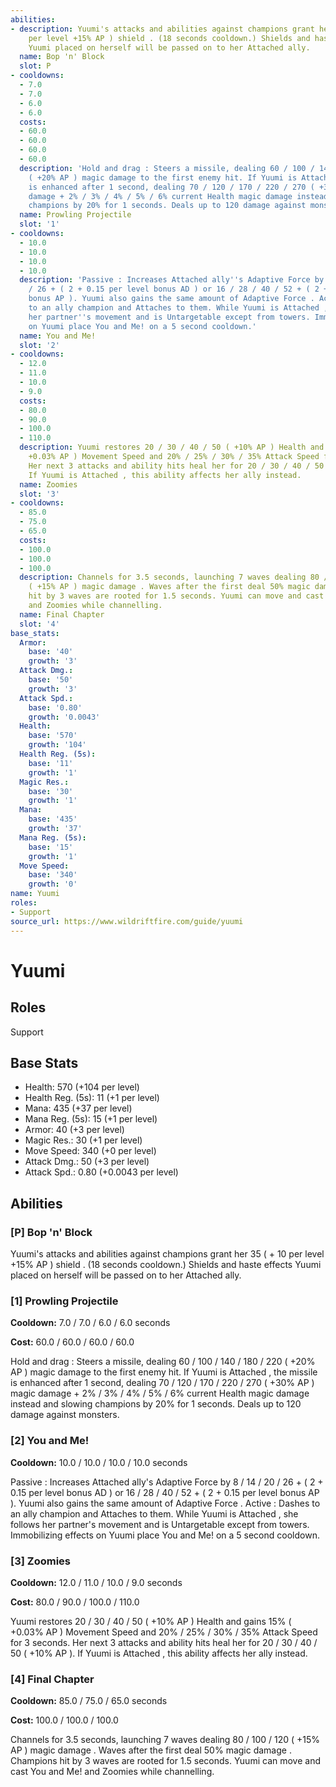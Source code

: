 ```yaml
---
abilities:
- description: Yuumi's attacks and abilities against champions grant her 35 ( + 10
    per level +15% AP ) shield . (18 seconds cooldown.) Shields and haste effects
    Yuumi placed on herself will be passed on to her Attached ally.
  name: Bop 'n' Block
  slot: P
- cooldowns:
  - 7.0
  - 7.0
  - 6.0
  - 6.0
  costs:
  - 60.0
  - 60.0
  - 60.0
  - 60.0
  description: 'Hold and drag : Steers a missile, dealing 60 / 100 / 140 / 180 / 220
    ( +20% AP ) magic damage to the first enemy hit. If Yuumi is Attached , the missile
    is enhanced after 1 second, dealing 70 / 120 / 170 / 220 / 270 ( +30% AP ) magic
    damage + 2% / 3% / 4% / 5% / 6% current Health magic damage instead and slowing
    champions by 20% for 1 seconds. Deals up to 120 damage against monsters.'
  name: Prowling Projectile
  slot: '1'
- cooldowns:
  - 10.0
  - 10.0
  - 10.0
  - 10.0
  description: 'Passive : Increases Attached ally''s Adaptive Force by 8 / 14 / 20
    / 26 + ( 2 + 0.15 per level bonus AD ) or 16 / 28 / 40 / 52 + ( 2 + 0.15 per level
    bonus AP ). Yuumi also gains the same amount of Adaptive Force . Active : Dashes
    to an ally champion and Attaches to them. While Yuumi is Attached , she follows
    her partner''s movement and is Untargetable except from towers. Immobilizing effects
    on Yuumi place You and Me! on a 5 second cooldown.'
  name: You and Me!
  slot: '2'
- cooldowns:
  - 12.0
  - 11.0
  - 10.0
  - 9.0
  costs:
  - 80.0
  - 90.0
  - 100.0
  - 110.0
  description: Yuumi restores 20 / 30 / 40 / 50 ( +10% AP ) Health and gains 15% (
    +0.03% AP ) Movement Speed and 20% / 25% / 30% / 35% Attack Speed for 3 seconds.
    Her next 3 attacks and ability hits heal her for 20 / 30 / 40 / 50 ( +10% AP ).
    If Yuumi is Attached , this ability affects her ally instead.
  name: Zoomies
  slot: '3'
- cooldowns:
  - 85.0
  - 75.0
  - 65.0
  costs:
  - 100.0
  - 100.0
  - 100.0
  description: Channels for 3.5 seconds, launching 7 waves dealing 80 / 100 / 120
    ( +15% AP ) magic damage . Waves after the first deal 50% magic damage . Champions
    hit by 3 waves are rooted for 1.5 seconds. Yuumi can move and cast You and Me!
    and Zoomies while channelling.
  name: Final Chapter
  slot: '4'
base_stats:
  Armor:
    base: '40'
    growth: '3'
  Attack Dmg.:
    base: '50'
    growth: '3'
  Attack Spd.:
    base: '0.80'
    growth: '0.0043'
  Health:
    base: '570'
    growth: '104'
  Health Reg. (5s):
    base: '11'
    growth: '1'
  Magic Res.:
    base: '30'
    growth: '1'
  Mana:
    base: '435'
    growth: '37'
  Mana Reg. (5s):
    base: '15'
    growth: '1'
  Move Speed:
    base: '340'
    growth: '0'
name: Yuumi
roles:
- Support
source_url: https://www.wildriftfire.com/guide/yuumi
---
```


# Yuumi

## Roles

Support

## Base Stats

- Health: 570 (+104 per level)
- Health Reg. (5s): 11 (+1 per level)
- Mana: 435 (+37 per level)
- Mana Reg. (5s): 15 (+1 per level)
- Armor: 40 (+3 per level)
- Magic Res.: 30 (+1 per level)
- Move Speed: 340 (+0 per level)
- Attack Dmg.: 50 (+3 per level)
- Attack Spd.: 0.80 (+0.0043 per level)

## Abilities

### [P] Bop 'n' Block

Yuumi's attacks and abilities against champions grant her 35 ( + 10 per level +15% AP ) shield . (18 seconds cooldown.) Shields and haste effects Yuumi placed on herself will be passed on to her Attached ally.

### [1] Prowling Projectile

**Cooldown:** 7.0 / 7.0 / 6.0 / 6.0 seconds

**Cost:** 60.0 / 60.0 / 60.0 / 60.0

Hold and drag : Steers a missile, dealing 60 / 100 / 140 / 180 / 220 ( +20% AP ) magic damage to the first enemy hit. If Yuumi is Attached , the missile is enhanced after 1 second, dealing 70 / 120 / 170 / 220 / 270 ( +30% AP ) magic damage + 2% / 3% / 4% / 5% / 6% current Health magic damage instead and slowing champions by 20% for 1 seconds. Deals up to 120 damage against monsters.

### [2] You and Me!

**Cooldown:** 10.0 / 10.0 / 10.0 / 10.0 seconds

Passive : Increases Attached ally's Adaptive Force by 8 / 14 / 20 / 26 + ( 2 + 0.15 per level bonus AD ) or 16 / 28 / 40 / 52 + ( 2 + 0.15 per level bonus AP ). Yuumi also gains the same amount of Adaptive Force . Active : Dashes to an ally champion and Attaches to them. While Yuumi is Attached , she follows her partner's movement and is Untargetable except from towers. Immobilizing effects on Yuumi place You and Me! on a 5 second cooldown.

### [3] Zoomies

**Cooldown:** 12.0 / 11.0 / 10.0 / 9.0 seconds

**Cost:** 80.0 / 90.0 / 100.0 / 110.0

Yuumi restores 20 / 30 / 40 / 50 ( +10% AP ) Health and gains 15% ( +0.03% AP ) Movement Speed and 20% / 25% / 30% / 35% Attack Speed for 3 seconds. Her next 3 attacks and ability hits heal her for 20 / 30 / 40 / 50 ( +10% AP ). If Yuumi is Attached , this ability affects her ally instead.

### [4] Final Chapter

**Cooldown:** 85.0 / 75.0 / 65.0 seconds

**Cost:** 100.0 / 100.0 / 100.0

Channels for 3.5 seconds, launching 7 waves dealing 80 / 100 / 120 ( +15% AP ) magic damage . Waves after the first deal 50% magic damage . Champions hit by 3 waves are rooted for 1.5 seconds. Yuumi can move and cast You and Me! and Zoomies while channelling.

